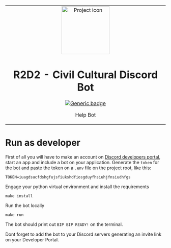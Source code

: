 <table align="center"><tr><td align="center" width="9999">

<img src="https://i.ebayimg.com/images/g/1rQAAOSwhLJZorIU/s-l300.jpg" align="center" width="150" alt="Project icon">

# R2D2 - Civil Cultural Discord Bot

[![Generic badge](https://img.shields.io/badge/docs-blue.svg)](https://gitlab.com/civil-cultural/r2d2/wikis/home)

Help Bot

</td></tr></table>


# Run as developer

First of all you will have to make an account on [Discord developers portal](http://discordapp.com/developers/), start an app and include a bot on your application. Generate the `token` for the bot and paste the token on a `.env` file on the project root, like this:

```
TOKEN=iuagdsucfdshgfujsfiukshdfiosgduyfhsiuhjfnsiudhfgs
```

Engage your python virtual environment and install the requirements

```
make install
```

Run the bot locally

```
make run
```

The bot should print out `BIP BIP READY!` on the terminal.

Dont forget to add the bot to your Discord servers generating an invite link on your Developer Portal.